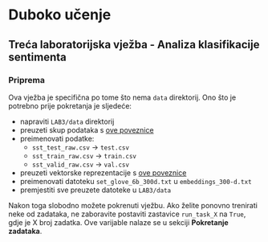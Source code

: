 # Duboko učenje
## Treća laboratorijska vježba - Analiza klasifikacije sentimenta

### Priprema

Ova vježba je specifična po tome što nema `data` direktorij. Ono što je potrebno prije pokretanja je sljedeće:

- napraviti `LAB3/data` direktorij
- preuzeti skup podataka s [ove poveznice](https://github.com/dlunizg/dlunizg.github.io/tree/master/data/lab3)
- preimenovati podatke:
   - `sst_test_raw.csv` -> `test.csv`
   - `sst_train_raw.csv` -> `train.csv`
   - `sst_valid_raw.csv` -> `val.csv`
- preuzeti vektorske reprezentacije s [ove poveznice](https://drive.google.com/file/d/12mA5QEN4nFcxfEzOS8Nqj5afOmkuclc7)
- preimenovati datoteku `set_glove_6b_300d.txt` u `embeddings_300-d.txt`
- premjestiti sve preuzete datoteke u `LAB3/data`

Nakon toga slobodno možete pokrenuti vježbu. Ako želite ponovno trenirati neke od zadataka, ne zaboravite postaviti zastavice `run_task_X` na `True`, gdje je X broj zadatka. Ove varijable nalaze se u sekciji **Pokretanje zadataka**.
